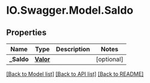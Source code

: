 # IO.Swagger.Model.Saldo
## Properties

Name | Type | Description | Notes
------------ | ------------- | ------------- | -------------
**_Saldo** | [**Valor**](Valor.md) |  | [optional] 

[[Back to Model list]](../README.md#documentation-for-models) [[Back to API list]](../README.md#documentation-for-api-endpoints) [[Back to README]](../README.md)

